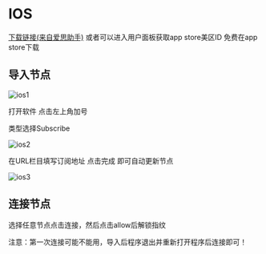 # IOS

[下载链接(来自爱思助手)](https://www.i4.cn/app_detail_229982.html)
或者可以进入用户面板获取app store美区ID 免费在app store下载

## 导入节点

![ios1](https://shadowsocks-tutorial.oss-cn-beijing.aliyuncs.com/ios1.jpg)

打开软件 点击左上角加号

类型选择Subscribe

![ios2](https://shadowsocks-tutorial.oss-cn-beijing.aliyuncs.com/ios2.jpg)

在URL栏目填写订阅地址 点击完成 即可自动更新节点

![ios3](https://shadowsocks-tutorial.oss-cn-beijing.aliyuncs.com/ios3.jpg)

## 连接节点

选择任意节点点击连接，然后点击allow后解锁指纹

注意：第一次连接可能不能用，导入后程序退出并重新打开程序后连接即可！
